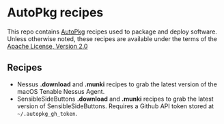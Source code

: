# AutoPkg recipes

This repo contains [AutoPkg](https://github.com/autopkg/autopkg) recipes used to package and deploy software. Unless otherwise noted, these recipes are available under the terms of the [Apache License, Version 2.0](http://www.apache.org/licenses/LICENSE-2.0.txt)

## Recipes

* Nessus  **.download** and **.munki** recipes to grab the latest version of the macOS Tenable Nessus Agent.
* SensibleSideButtons **.download** and **.munki** recipes to grab the latest version of SensibleSideButtons. Requires a Github API token stored at `~/.autopkg_gh_token`.
